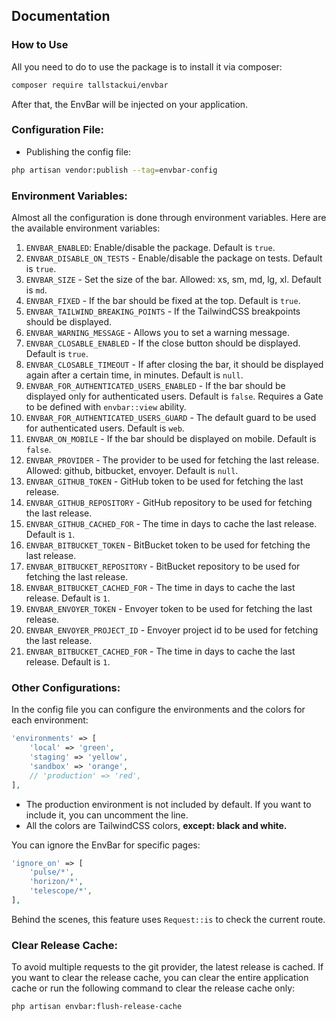 ## Documentation

### How to Use

All you need to do to use the package is to install it via composer:

```bash
composer require tallstackui/envbar
```

After that, the EnvBar will be injected on your application.

### Configuration File:

- Publishing the config file:

```bash
php artisan vendor:publish --tag=envbar-config
```

### Environment Variables:

Almost all the configuration is done through environment variables. Here are the available environment variables:

1. `ENVBAR_ENABLED`: Enable/disable the package. Default is `true`.
2. `ENVBAR_DISABLE_ON_TESTS` - Enable/disable the package on tests. Default is `true`.
3. `ENVBAR_SIZE` - Set the size of the bar. Allowed: xs, sm, md, lg, xl. Default is `md`.
4. `ENVBAR_FIXED` - If the bar should be fixed at the top. Default is `true`.
5. `ENVBAR_TAILWIND_BREAKING_POINTS` - If the TailwindCSS breakpoints should be displayed.
6. `ENVBAR_WARNING_MESSAGE` - Allows you to set a warning message.
7. `ENVBAR_CLOSABLE_ENABLED` - If the close button should be displayed. Default is `true`.
8. `ENVBAR_CLOSABLE_TIMEOUT` - If after closing the bar, it should be displayed again after a certain time, in minutes. Default is `null`.
9. `ENVBAR_FOR_AUTHENTICATED_USERS_ENABLED` - If the bar should be displayed only for authenticated users. Default is `false`. Requires a Gate to be defined with `envbar::view` ability.
10. `ENVBAR_FOR_AUTHENTICATED_USERS_GUARD` - The default guard to be used for authenticated users. Default is `web`.
11. `ENVBAR_ON_MOBILE` - If the bar should be displayed on mobile. Default is `false`.
12. `ENVBAR_PROVIDER` - The provider to be used for fetching the last release. Allowed: github, bitbucket, envoyer. Default is `null`.
13. `ENVBAR_GITHUB_TOKEN` - GitHub token to be used for fetching the last release.
14. `ENVBAR_GITHUB_REPOSITORY` - GitHub repository to be used for fetching the last release.
15. `ENVBAR_GITHUB_CACHED_FOR` - The time in days to cache the last release. Default is `1`.
16. `ENVBAR_BITBUCKET_TOKEN` - BitBucket token to be used for fetching the last release.
17. `ENVBAR_BITBUCKET_REPOSITORY` - BitBucket repository to be used for fetching the last release.
18. `ENVBAR_BITBUCKET_CACHED_FOR` - The time in days to cache the last release. Default is `1`. 
19. `ENVBAR_ENVOYER_TOKEN` - Envoyer token to be used for fetching the last release. 
20. `ENVBAR_ENVOYER_PROJECT_ID` - Envoyer project id to be used for fetching the last release. 
21. `ENVBAR_BITBUCKET_CACHED_FOR` - The time in days to cache the last release. Default is `1`. 


### Other Configurations:

In the config file you can configure the environments and the colors for each environment:

```php
'environments' => [
    'local' => 'green',
    'staging' => 'yellow',
    'sandbox' => 'orange',
    // 'production' => 'red',
],
```

- The production environment is not included by default. If you want to include it, you can uncomment the line.
- All the colors are TailwindCSS colors, **except: black and white.**

You can ignore the EnvBar for specific pages:

```php
'ignore_on' => [
    'pulse/*',
    'horizon/*',
    'telescope/*',
],
```
Behind the scenes, this feature uses `Request::is` to check the current route.

### Clear Release Cache:

To avoid multiple requests to the git provider, the latest release is cached. If you want to clear the release cache, you can clear the entire application cache or run the following command to clear the release cache only:

```bash
php artisan envbar:flush-release-cache
```
